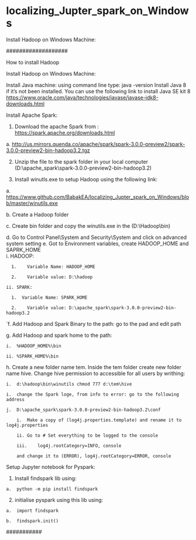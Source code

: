 # localizing_Jupter_spark_on_Windows
Install Hadoop on Windows Machine:


###################

How to install Hadoop

Install Hadoop on Windows Machine:

Install Java machine:
using command line type:  java -version 
Install Java 8 if it’s not been installed. You can use the following link to install Java SE kit 8 
https://www.oracle.com/java/technologies/javase/javase-jdk8-downloads.html

 
Install Apache Spark:
1)	Download the apache Spark from : https://spark.apache.org/downloads.html

  a.	http://us.mirrors.quenda.co/apache/spark/spark-3.0.0-preview2/spark-3.0.0-preview2-bin-hadoop3.2.tgz
  
2)	Unzip the file to the spark folder in your local computer (D:\apache_spark\spark-3.0.0-preview2-bin-hadoop3.2)

3)	Install winutls.exe to setup Hadoop using the following link:

  a.	https://www.github.com/BabakEA/localizing_Jupter_spark_on_Windows/blob/master/winutils.exe
  
  b.	Create a Hadoop folder 
  
  c.	Create bin folder and copy the winutils.exe in the (D:\Hadoop\bin\)
  
  d.	Go to Control Panel\System and Security\System and click on advanced system setting 
  e.	Got to Environment variables, create HADOOP_HOME and SAPRK_HOME  
   i.	HADOOP:
   
      1.	Variable Name: HADOOP_HOME 
      
      2.	Variable value: D:\hadoop
      
    ii.	SPARK:
    
      1.  Variable Name: SPARK_HOME 
      
      2.	Variable value: D:\apache_spark\spark-3.0.0-preview2-bin-hadoop3.2
      
`f.	Add Hadoop and Spark Binary to the path: go to the pad and edit path

 g.	Add Hadoop and spark home to the path:
 
    i.	%HADOOP_HOME%\bin
    
    ii.	%SPARK_HOME%\bin
    
 
 
  h.	Create a new folder name tem. Inside the tem folder create new folder name hive. Change hive permission to accessible for all users by writhing:
  
    i.	d:\hadoop\bin\winutils chmod 777 d:\tem\hive
    
    i.	change the Spark loge, from info to error: go to the following address 
    
    j.	D:\apache_spark\spark-3.0.0-preview2-bin-hadoop3.2\conf
    
        i.	Make a copy of (log4j.properties.template) and rename it to log4j.properties
        
        ii.	Go to # Set everything to be logged to the console
        
        iii.	log4j.rootCategory=INFO, console 
        
        and change it to (ERROR), log4j.rootCategory=ERROR, console
        

Setup Jupyter notebook for Pyspark:

  1)	Install findspark lib using:
  
    a.	python -m pip install findspark
    
  2)	initialise pyspark using this lib using:
  
    a.	import findspark
    
    b.	findspark.init()
    
###########

    


